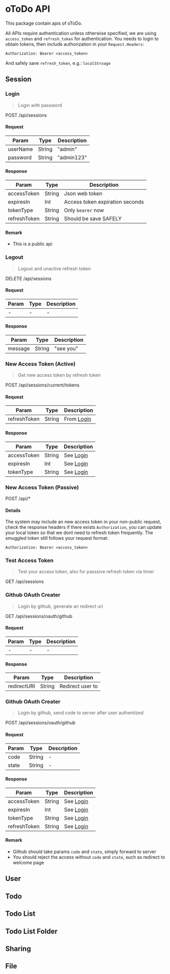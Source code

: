 # oToDo API

This package contain apis of oToDo.

All APIs require authentication unless otherwise specified, we are
using `access_token` and `refresh_token` for authentication. You needs
to login to obtain tokens, then include authorization in your `Request.Headers`:

```http
Authorization: Bearer <access_token>
```

And safely save `refresh_token`, e.g.: `localStroage`

## Session

### Login

> Login with password

POST /api/sessions

#### Request

| Param    | Type   | Description |
| -------- | ------ | ----------- |
| userName | String | "admin"     |
| password | String | "admin123"  |

#### Response

| Param        | Type   | Description                     |
| ------------ | ------ | ------------------------------- |
| accessToken  | String | Json web token                  |
| expiresIn    | Int    | Access token expiration seconds |
| tokenType    | String | Only `bearer` now               |
| refreshToken | String | Should be save SAFELY           |

#### Remark

- This is a public api

### Logout

> Logout and unactive refresh token

DELETE /api/sessions

#### Request

| Param | Type | Description |
| ----- | ---- | ----------- |
| -     | -    | -           |

#### Response

| Param   | Type   | Description |
| ------- | ------ | ----------- |
| message | String | "see you"   |

### New Access Token (Active)

> Get new access token by refresh token

POST /api/sessions/current/tokens

#### Request

| Param        | Type   | Description          |
| ------------ | ------ | -------------------- |
| refreshToken | String | From [Login](#Login) |

#### Response

| Param       | Type   | Description         |
| ----------- | ------ | ------------------- |
| accessToken | String | See [Login](#Login) |
| expiresIn   | Int    | See [Login](#Login) |
| tokenType   | String | See [Login](#Login) |

### New Access Token (Passive)

POST /api/\*

#### Details

The system may include an new access token in your non-public request,
check the response headers if there exists `Authorization`, you can
update your local token so that we dont need to refresh token
frequently. The smuggled token still follows your request format:

```http
Authorization: Bearer <access_token>
```

### Test Access Token

> Test your access token, also for passsive refresh token via timer

GET /api/sessions

### Github OAuth Creater

> Login by github, generate an redirect uri

GET /api/sessions/oauth/github

#### Request

| Param | Type | Description |
| ----- | ---- | ----------- |
| -     | -    | -           |

#### Response

| Param       | Type   | Description      |
| ----------- | ------ | ---------------- |
| redirectURI | String | Redirect user to |

### Github OAuth Creater

> Login by github, send code to server after user authentized

POST /api/sessions/oauth/github

#### Request

| Param | Type   | Description |
| ----- | ------ | ----------- |
| code  | String | -           |
| state | String | -           |

#### Response

| Param        | Type   | Description         |
| ------------ | ------ | ------------------- |
| accessToken  | String | See [Login](#Login) |
| expiresIn    | Int    | See [Login](#Login) |
| tokenType    | String | See [Login](#Login) |
| refreshToken | String | See [Login](#Login) |

#### Remark

- Github should take params `code` and `state`, simply forward to server
- You should reject the access without `code` and `state`, such as redirect to welcome page

## User

## Todo

## Todo List

## Todo List Folder

## Sharing

## File
